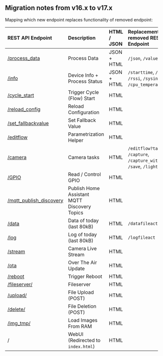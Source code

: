 ## Migration notes from v16.x to v17.x

Mapping which new endpoint replaces functionality of removed endpoint:

| REST API Endpoint                    | Description                                        | HTML / JSON | Replacement for removed REST APT Endpoint      
|:-------------------------------------|:---------------------------------------------------|:------------|:-----------
| [/process_data](process_data.md)     | Process Data                                       | JSON + HTML | `/json`, `/value` 
| [/info](info.md)                     | Device Info + Process Status                       | JSON + HTML | `/starttime`, `/uptime`, `/rssi`, `/sysinfo`, `/cpu_temperature`, `/heap` 
| [/cycle_start](cycle_start.md)       | Trigger Cycle (Flow) Start                         | HTML        | 
| [/reload_config](reload_config.md)   | Reload Configuration                               | HTML        | 
| [/set_fallbackvalue](set_fallbackvalue.md) | Set Fallback Value                           | HTML        | 
| [/editflow](editflow.md)             | Parametrization Helper                             | HTML        | 
| [/camera](camera.md)                 | Camera tasks                                       | HTML        | `/editflow?task=test_take`, `/capture`, `/capture_with_flashlight`, `/save`, `/lighton`, `/lightoff`
| [/GPIO](gpio.md)                     | Read / Control GPIO                                | HTML        | 
| [/mqtt_publish_discovery](mqtt_publish_discovery.md)|Publish Home Assistant MQTT Discovery Topics| HTML | 
| [/data](data.md)                     | Data of today (last 80kB)                          | HTML        | `/datafileact`
| [/log](log.md)                       | Log of today (last 80kB)                           | HTML        | `/logfileact`
| [/stream](stream.md)                 | Camera Live Stream                                 | HTML        | 
| [/ota](ota.md)                       | Over The Air Update                                | HTML        | 
| [/reboot](reboot.md)                 | Trigger Reboot                                     | HTML        | 
| [/fileserver/](fileserver.md)        | Fileserver                                         | HTML        | 
| [/upload/](upload.md)                | File Upload (POST)                                 | HTML        | 
| [/delete/](delete.md)                | File Deletion (POST)                               | HTML        | 
| [/img_tmp/](img_tmp.md)              | Load Images From RAM                               | HTML        | 
| /                                    | WebUI (Redirected to `index.html`)                 | HTML        | 